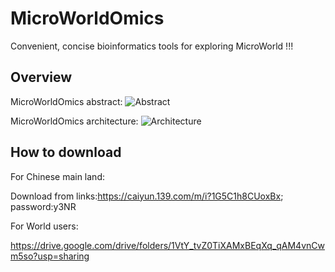 # MicroWorldOmics
Convenient, concise bioinformatics tools for exploring MicroWorld !!!

## Overview
MicroWorldOmics abstract:
![Abstract](https://github.com/hzaurzli/MicroWorldOmics/assets/47686371/ee168d58-963c-4681-b89f-a094308c3d34)


MicroWorldOmics architecture:
![Architecture](https://github.com/hzaurzli/MicroWorldOmics/assets/47686371/daab177b-ff11-4b6f-bcc5-673d73c86a99)

## How to download
For Chinese main land:

Download from links:https://caiyun.139.com/m/i?1G5C1h8CUoxBx; password:y3NR


For World users:

https://drive.google.com/drive/folders/1VtY_tvZ0TiXAMxBEqXq_qAM4vnCwm5so?usp=sharing
